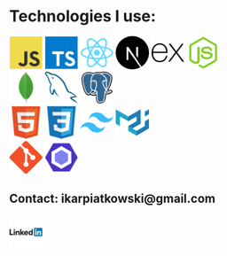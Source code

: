<h1 align="left">Technologies I use:</h1>
<p>
<img src="https://raw.githubusercontent.com/devicons/devicon/master/icons/javascript/javascript-original.svg" alt="javascript" width="60" height="60" />
<img src="https://raw.githubusercontent.com/devicons/devicon/master/icons/typescript/typescript-original.svg" alt="typescript" width="60" height="60" />
<img src="https://raw.githubusercontent.com/devicons/devicon/master/icons/react/react-original.svg" alt="react" width="60" height="60" />
<img src="https://raw.githubusercontent.com/devicons/devicon/master/icons/nextjs/nextjs-original.svg" alt="nextjs" width="60" height="60" />
<img src="https://raw.githubusercontent.com/devicons/devicon/master/icons/express/express-original.svg" alt="express" width="60" height="60" />
<img src="https://raw.githubusercontent.com/devicons/devicon/master/icons/nodejs/nodejs-original.svg" alt="nodejs" width="60" height="60" /><br/> 
<img src="https://raw.githubusercontent.com/devicons/devicon/master/icons/mongodb/mongodb-original.svg" alt="mongodb" width="60" height="60" />
<img src="https://raw.githubusercontent.com/devicons/devicon/master/icons/mysql/mysql-original.svg" alt="mysql" width="60" height="60" />
<img src="https://raw.githubusercontent.com/devicons/devicon/master/icons/postgresql/postgresql-original.svg" alt="postgresql" width="60" height="60" /><br/> 
<img src="https://raw.githubusercontent.com/devicons/devicon/master/icons/html5/html5-original.svg" alt="materialui" width="60" height="60" />
<img src="https://raw.githubusercontent.com/devicons/devicon/master/icons/css3/css3-original.svg" alt="css3" width="60" height="60" />
<img src="https://raw.githubusercontent.com/devicons/devicon/master/icons/tailwindcss/tailwindcss-plain.svg" alt="tailwindcss" width="60" height="60" />
<img src="https://raw.githubusercontent.com/devicons/devicon/master/icons/materialui/materialui-original.svg" alt="materialui" width="60" height="60" /><br/> 
<img src="https://raw.githubusercontent.com/devicons/devicon/master/icons/git/git-original.svg" alt="git" width="60" height="60" />
<img src="https://raw.githubusercontent.com/devicons/devicon/master/icons/eslint/eslint-original.svg" alt="eslint" width="60" height="60" />
</p>
<h2>Contact: <b>ikarpiatkowski@gmail.com</b></h2>
<a href="https://www.linkedin.com/in/ikarpiatkowski/" target="_blank" rel="noreferrer"><img src="https://raw.githubusercontent.com/devicons/devicon/master/icons/linkedin/linkedin-original-wordmark.svg" alt="linkedin" width="60" height="60" /></a>
